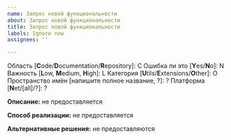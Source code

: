 ```yaml
---
name: Запрос новой функциональности
about: Запрос новой функциональности
title: Запрос новой функциональности
labels: Ignore now
assignees: ''

---
```


Область [**C**ode/**D**ocumentation/**R**epository]: C
Ошибка ли это [**Y**es/**N**o]: N
Важность [**L**ow, **M**edium, **H**igh]: L
Категория [**U**tils/**E**xtensions/**O**ther]: O
Пространство имён [напишите полное название, ?]: ?
Платформа [**N**et/[all]/?]: ?

**Описание:**
не предоставляется

**Способ реализации:**
не предоставляется

**Альтернативные решения:**
не предоставляются
